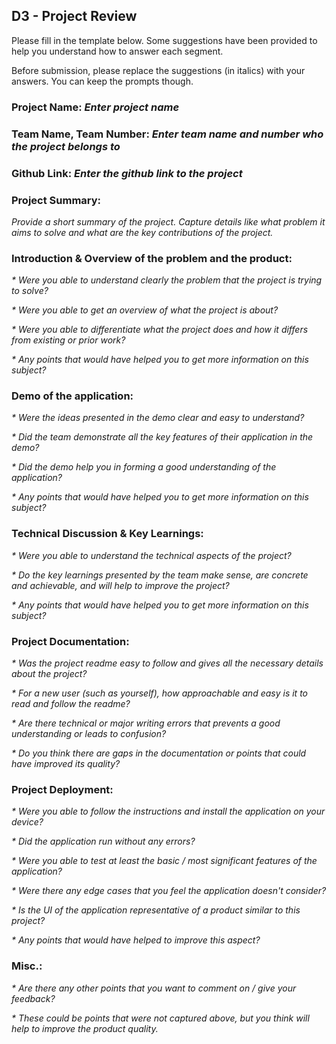 ## D3 - Project Review

Please fill in the template below. Some suggestions have been provided to help you understand how to answer each segment.

Before submission, please replace the suggestions (in italics) with your answers. You can keep the prompts though.

### Project Name: _Enter project name_
### Team Name, Team Number: _Enter team name and number who the project belongs to_
### Github Link: _Enter the github link to the project_

### Project Summary:
_Provide a short summary of the project. Capture details like what problem it aims to solve and what are the key contributions of the project._

### Introduction & Overview of the problem and the product:
_* Were you able to understand clearly the problem that the project is trying to solve?_

_* Were you able to get an overview of what the project is about?_

_* Were you able to differentiate what the project does and how it differs from existing or prior work?_

_* Any points that would have helped you to get more information on this subject?_

### Demo of the application:
_* Were the ideas presented in the demo clear and easy to understand?_

_* Did the team demonstrate all the key features of their application in the demo?_

_* Did the demo help you in forming a good understanding of the application?_

_* Any points that would have helped you to get more information on this subject?_

### Technical Discussion & Key Learnings:
_* Were you able to understand the technical aspects of the project?_

_* Do the key learnings presented by the team make sense, are concrete and achievable, and will help to improve the project?_

_* Any points that would have helped you to get more information on this subject?_

### Project Documentation:
_* Was the project readme easy to follow and gives all the necessary details about the project?_

_* For a new user (such as yourself), how approachable and easy is it to read and follow the readme?_

_* Are there technical or major writing errors that prevents a good understanding or leads to confusion?_

_* Do you think there are gaps in the documentation or points that could have improved its quality?_

### Project Deployment:
_* Were you able to follow the instructions and install the application on your device?_

_* Did the application run without any errors?_

_* Were you able to test at least the basic / most significant features of the application?_

_* Were there any edge cases that you feel the application doesn't consider?_

_* Is the UI of the application representative of a product similar to this project?_

_* Any points that would have helped to improve this aspect?_

### Misc.:
_* Are there any other points that you want to comment on / give your feedback?_

_* These could be points that were not captured above, but you think will help to improve the product quality._
